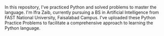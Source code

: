 In this repository, I've practiced Python and solved problems to master the language. I'm Ifra Zaib, currently pursuing a BS in Artificial Intelligence from FAST National University, Faisalabad Campus. I've uploaded these Python Practice Problems to facilitate a comprehensive approach to learning the Python language.
